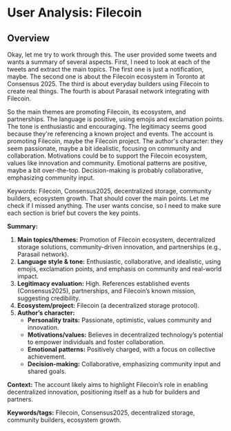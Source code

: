 # User Analysis: Filecoin

## Overview

<think>
Okay, let me try to work through this. The user provided some tweets and wants a summary of several aspects. First, I need to look at each of the tweets and extract the main topics. The first one is just a notification, maybe. The second one is about the Filecoin ecosystem in Toronto at Consensus 2025. The third is about everyday builders using Filecoin to create real things. The fourth is about Parasail network integrating with Filecoin.

So the main themes are promoting Filecoin, its ecosystem, and partnerships. The language is positive, using emojis and exclamation points. The tone is enthusiastic and encouraging. The legitimacy seems good because they're referencing a known project and events. The account is promoting Filecoin, maybe the Filecoin project. The author's character: they seem passionate, maybe a bit idealistic, focusing on community and collaboration. Motivations could be to support the Filecoin ecosystem, values like innovation and community. Emotional patterns are positive, maybe a bit over-the-top. Decision-making is probably collaborative, emphasizing community input.

Keywords: Filecoin, Consensus2025, decentralized storage, community builders, ecosystem growth. That should cover the main points. Let me check if I missed anything. The user wants concise, so I need to make sure each section is brief but covers the key points.
</think>

**Summary:**  
1. **Main topics/themes:** Promotion of Filecoin ecosystem, decentralized storage solutions, community-driven innovation, and partnerships (e.g., Parasail network).  
2. **Language style & tone:** Enthusiastic, collaborative, and idealistic, using emojis, exclamation points, and emphasis on community and real-world impact.  
3. **Legitimacy evaluation:** High. References established events (Consensus2025), partnerships, and Filecoin’s known mission, suggesting credibility.  
4. **Ecosystem/project:** Filecoin (a decentralized storage protocol).  
5. **Author’s character:**  
   - **Personality traits:** Passionate, optimistic, values community and innovation.  
   - **Motivations/values:** Believes in decentralized technology’s potential to empower individuals and foster collaboration.  
   - **Emotional patterns:** Positively charged, with a focus on collective achievement.  
   - **Decision-making:** Collaborative, emphasizing community input and shared goals.  

**Context:** The account likely aims to highlight Filecoin’s role in enabling decentralized innovation, positioning itself as a hub for builders and partners.  

**Keywords/tags:** Filecoin, Consensus2025, decentralized storage, community builders, ecosystem growth.